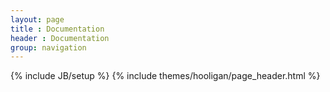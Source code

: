 ```yaml
---
layout: page
title : Documentation
header : Documentation
group: navigation
---
```

{% include JB/setup %}
{% include themes/hooligan/page_header.html %}

